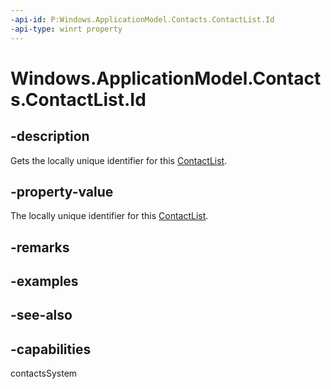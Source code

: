 ```yaml
---
-api-id: P:Windows.ApplicationModel.Contacts.ContactList.Id
-api-type: winrt property
---
```


<!-- Property syntax
public string Id { get; }
-->

# Windows.ApplicationModel.Contacts.ContactList.Id

## -description
Gets the locally unique identifier for this [ContactList](contactlist.md).

## -property-value
The locally unique identifier for this [ContactList](contactlist.md).

## -remarks

## -examples

## -see-also

## -capabilities
contactsSystem
